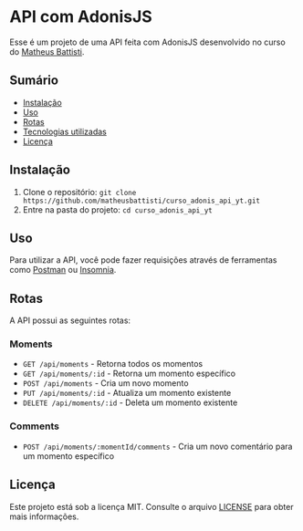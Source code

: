 # API com AdonisJS

Esse é um projeto de uma API feita com AdonisJS desenvolvido no curso do [Matheus Battisti](https://www.youtube.com/watch?v=y8XfJJYhXPE).

## Sumário

- [Instalação](#instalação)
- [Uso](#uso)
- [Rotas](#rotas)
- [Tecnologias utilizadas](#tecnologias-utilizadas)
- [Licença](#licença)

## Instalação

1. Clone o repositório: `git clone https://github.com/matheusbattisti/curso_adonis_api_yt.git`
2. Entre na pasta do projeto: `cd curso_adonis_api_yt`

## Uso

Para utilizar a API, você pode fazer requisições através de ferramentas como [Postman](https://www.postman.com/) ou [Insomnia](https://insomnia.rest/).

## Rotas

A API possui as seguintes rotas:

### Moments

- `GET /api/moments` - Retorna todos os momentos
- `GET /api/moments/:id` - Retorna um momento específico
- `POST /api/moments` - Cria um novo momento
- `PUT /api/moments/:id` - Atualiza um momento existente
- `DELETE /api/moments/:id` - Deleta um momento existente

### Comments

- `POST /api/moments/:momentId/comments` - Cria um novo comentário para um momento específico

## Licença

Este projeto está sob a licença MIT. Consulte o arquivo [LICENSE](LICENSE) para obter mais informações.
